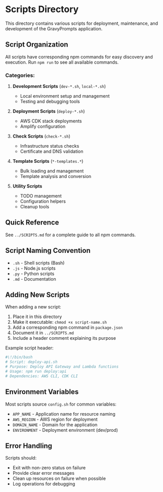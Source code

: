 # Scripts Directory

This directory contains various scripts for deployment, maintenance, and development of the GravyPrompts application.

## Script Organization

All scripts have corresponding npm commands for easy discovery and execution. Run `npm run` to see all available commands.

### Categories:

1. **Development Scripts** (`dev-*.sh`, `local-*.sh`)
   - Local environment setup and management
   - Testing and debugging tools

2. **Deployment Scripts** (`deploy-*.sh`)
   - AWS CDK stack deployments
   - Amplify configuration

3. **Check Scripts** (`check-*.sh`)
   - Infrastructure status checks
   - Certificate and DNS validation

4. **Template Scripts** (`*-templates.*`)
   - Bulk loading and management
   - Template analysis and conversion

5. **Utility Scripts**
   - TODO management
   - Configuration helpers
   - Cleanup tools

## Quick Reference

See `../SCRIPTS.md` for a complete guide to all npm commands.

## Script Naming Convention

- `.sh` - Shell scripts (Bash)
- `.js` - Node.js scripts
- `.py` - Python scripts
- `.md` - Documentation

## Adding New Scripts

When adding a new script:

1. Place it in this directory
2. Make it executable: `chmod +x script-name.sh`
3. Add a corresponding npm command in `package.json`
4. Document it in `../SCRIPTS.md`
5. Include a header comment explaining its purpose

Example script header:
```bash
#\!/bin/bash
# Script: deploy-api.sh
# Purpose: Deploy API Gateway and Lambda functions
# Usage: npm run deploy:api
# Dependencies: AWS CLI, CDK CLI
```

## Environment Variables

Most scripts source `config.sh` for common variables:
- `APP_NAME` - Application name for resource naming
- `AWS_REGION` - AWS region for deployment
- `DOMAIN_NAME` - Domain for the application
- `ENVIRONMENT` - Deployment environment (dev/prod)

## Error Handling

Scripts should:
- Exit with non-zero status on failure
- Provide clear error messages
- Clean up resources on failure when possible
- Log operations for debugging
